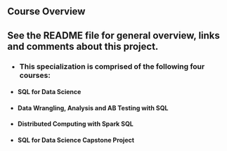 ## Course Overview 
## See the README file for general overview, links and comments about this project.
### <ul><li>This specialization is comprised of the following four courses:</ul></li>
#### <ul><li>SQL for Data Science</ul></li>
#### <ul><li>Data Wrangling, Analysis and AB Testing with SQL</ul></li> 
#### <ul><li>Distributed Computing with Spark SQL</ul></li>
#### <ul><li>SQL for Data Science Capstone Project</ul></li>




